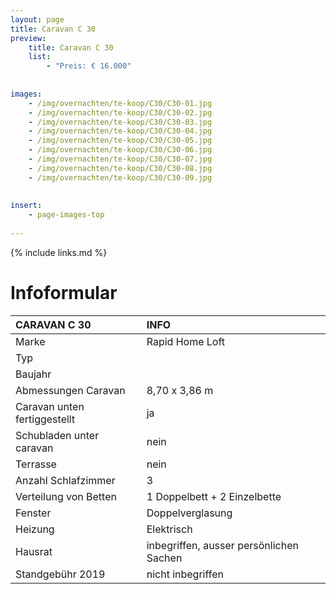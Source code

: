 ```yaml
---
layout: page
title: Caravan C 30
preview: 
    title: Caravan C 30
    list:
        - "Preis: € 16.000"
        
        
images:
    - /img/overnachten/te-koop/C30/C30-01.jpg
    - /img/overnachten/te-koop/C30/C30-02.jpg
    - /img/overnachten/te-koop/C30/C30-03.jpg
    - /img/overnachten/te-koop/C30/C30-04.jpg
    - /img/overnachten/te-koop/C30/C30-05.jpg
    - /img/overnachten/te-koop/C30/C30-06.jpg
    - /img/overnachten/te-koop/C30/C30-07.jpg
    - /img/overnachten/te-koop/C30/C30-08.jpg
    - /img/overnachten/te-koop/C30/C30-09.jpg
    
    
insert:
    - page-images-top
    
---
```


{% include links.md %}



# Infoformular

CARAVAN C 30                | INFO        | 
:---------------------------|:------------|
Marke                       |Rapid Home Loft
Typ                         |
Baujahr                     |
Abmessungen Caravan         |8,70 x 3,86 m
Caravan unten fertiggestellt|ja
Schubladen unter caravan    |nein
Terrasse                    |nein
Anzahl Schlafzimmer         |3
Verteilung von Betten       |1 Doppelbett + 2 Einzelbette
Fenster                     |Doppelverglasung
Heizung                     |Elektrisch
Hausrat                     |inbegriffen, ausser persönlichen Sachen
Standgebühr 2019            |nicht inbegriffen